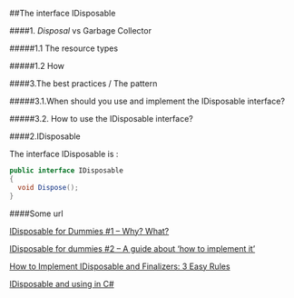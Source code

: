 ##The interface IDisposable


####1. _Disposal_ vs Garbage Collector

#####1.1 The resource types



#####1.2 How 


####3.The best practices / The pattern


#####3.1.When should you use and implement the IDisposable interface?


#####3.2. How to use the IDisposable interface?




####2.IDisposable



The interface IDisposable is : 

```cs
public interface IDisposable
{
  void Dispose();
}
```




####Some url

[IDisposable for Dummies #1 – Why? What?](http://blog.ilab8.com/2012/04/26/idisposable-for-dummies-1-why/)

[IDisposable for dummies #2 – A guide about ‘how to implement it’](http://blog.ilab8.com/2012/04/29/idisposable-for-dummies-2-how/)

[How to Implement IDisposable and Finalizers: 3 Easy Rules](http://blog.stephencleary.com/2009/08/how-to-implement-idisposable-and.html)

[IDisposable and using in C#](https://coding.abel.nu/2011/12/idisposable-and-using-in-c/)
